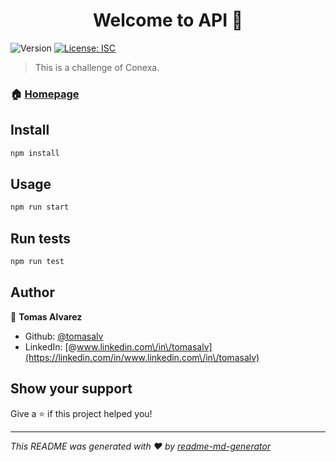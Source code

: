 <h1 align="center">Welcome to API 👋</h1>
<p>
  <img alt="Version" src="https://img.shields.io/badge/version-1.0.0-blue.svg?cacheSeconds=2592000" />
  <a href="#" target="_blank">
    <img alt="License: ISC" src="https://img.shields.io/badge/License-ISC-yellow.svg" />
  </a>
</p>

> This is a challenge of Conexa.

### 🏠 [Homepage](https://github.com/tomasalv/API)

## Install

```sh
npm install
```

## Usage

```sh
npm run start
```

## Run tests

```sh
npm run test
```

## Author

👤 **Tomas Alvarez**

* Github: [@tomasalv](https://github.com/tomasalv)
* LinkedIn: [@www.linkedin.com\/in\/tomasalv](https://linkedin.com/in/www.linkedin.com\/in\/tomasalv)

## Show your support

Give a ⭐️ if this project helped you!

***
_This README was generated with ❤️ by [readme-md-generator](https://github.com/kefranabg/readme-md-generator)_